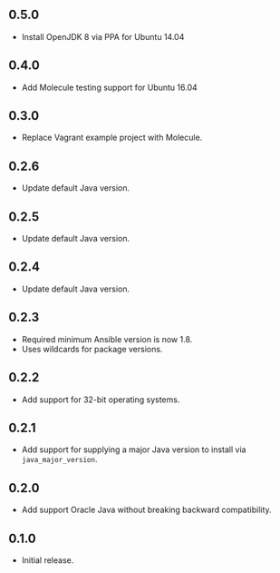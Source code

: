 ## 0.5.0

- Install OpenJDK 8 via PPA for Ubuntu 14.04

## 0.4.0

- Add Molecule testing support for Ubuntu 16.04

## 0.3.0

- Replace Vagrant example project with Molecule.

## 0.2.6

- Update default Java version.

## 0.2.5

- Update default Java version.

## 0.2.4

- Update default Java version.

## 0.2.3

- Required minimum Ansible version is now 1.8.
- Uses wildcards for package versions.

## 0.2.2

- Add support for 32-bit operating systems.

## 0.2.1

- Add support for supplying a major Java version to install via `java_major_version`.

## 0.2.0

- Add support Oracle Java without breaking backward compatibility.

## 0.1.0

- Initial release.
